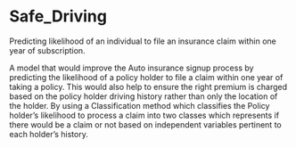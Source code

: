 # Safe_Driving
Predicting likelihood of an individual to file an insurance claim within one year of subscription.

A model that would improve the Auto insurance signup process by predicting the likelihood of a policy holder to file a claim within one year of taking a policy. This would also help to ensure the right premium is charged based on the policy holder driving history rather than only the location of the holder. By using a Classification method which classifies the Policy holder’s likelihood to process a claim into two classes which represents if there would be a claim or not based on independent variables pertinent to each holder’s history.


